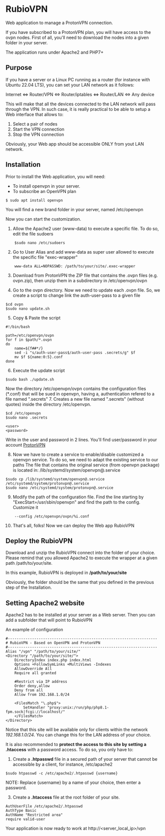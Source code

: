 # RubioVPN
Web application to manage a ProtonVPN connection.

If you have subscribed to a ProtonVPN plan, you will have access to the ovpn nodes.
First of all, you'll need to download the nodes into a given folder in your server.

The application runs under Apache2 and PHP7+

## Purpose
If you have a server or a Linux PC running as a router (for instance with Ubuntu 22.04 LTS), you can set your LAN network as it follows:

Internet <=> Router/VPN <=> Router/iptables <=> Router/LAN <=> Any device

This will make that all the devices connected to the LAN network will pass through the VPN.
In such case, it is really practical to be able to setup a Web interface that allows to:

1. Select a pair of nodes
2. Start the VPN connection
3. Stop the VPN connection

Obviously, your Web app should be accessible ONLY from yout LAN network.

## Installation

Prior to install the Web application, you will need:
- To install openvpn in your server.
- To subscribe an OpenVPN plan

```
$ sudo apt install openvpn
```
You will find a new brand folder in your server, named /etc/openvpn

Now you can start the customization.
1. Allow the Apache2 user (www-data) to execute a specific file.
To do so, edit the file sudoers
```
	$sudo nano /etc/sudoers
```    
2. Go to User Alias and add www-data as super user allowed to execute the specific file "exec-wrapper"

```	
	www-data ALL=NOPASSWD: /path/to/your/site/.exec-wrapper
```
3. Download from ProtonVPN the ZIP file that contains the .ovpn files (e.g. ovpn.zip), then unzip them in a subdirectory in /etc/openvpn/ovpn

4. Go to the ovpn directory. Now we need to update each .ovpn file. So, we create a script to change link the auth-user-pass to a given file
```
$cd ovpn
$sudo nano update.sh
```    
5. Copy & Paste the script
```
#!/bin/bash

path=/etc/openvpn/ovpn
for f in $path/*.ovpn
do
	name=${f##*/}
	sed -i "s/auth-user-pass$/auth-user-pass .secrets/g" $f
	mv $f ${name:0:5}.conf
done
```
6. Execute the update script
```
$sudo bash ./update.sh
```   
Now the directory /etc/openvpn/ovpn contains the configuration files (*.conf) that will be sued in openvpn, having a, authentication refered to a file named ".secrets"
7. Creates a new file named ".secrets" (without quotes) inside the directory /etc/openvpn.

```
$cd /etc/openvpn
$sudo nano .secrets

<user>
<password>
```   
Write in the user and password in 2 lines. You'll find user/password in your account [ProtonVPN](https://account.protonvpn.com/account)
    
8. Now we have to create a service to enable/disable customized a openvpn service. To do so, we need to adapt the existing service to our paths
The file that contains the original service (from openvpn package) is located in: /lib/systemd/system/openvpn@.service
```     
$sudo cp /lib/systemd/system/openvpn@.service /etc/systemd/system/protonvpn@.service
$sudo nano /etc/systemd/system/protonvpn@.service
```     
9. Modify the path of the configuration file. Find the line starting by "ExecStart=/usr/sbin/openvpn" and find the path to the config. Customize it
``` 
	--config /etc/openvpn/ovpn/%i.conf
``` 

10. That's all, folks! Now we can deploy the Web app RubioVPN

## Deploy the RubioVPN

Download and unzip the RubioVPN connect into the folder of your choice.
Please remind that you allowed Apache2 to execute the wrapper at a given path /path/to/your/site.

In this example, RubioVPN is deployed in **/path/to/your/site**

Obviously, the folder should be the same that you defined in the previous step of the Installation.

## Setting Apache2 website

Apache2 has to be installed at your server as a Web server. Then you can add a subfolder that will point to RubioVPN

An example of configuration
```
#--------------------------------------------------------------------
# RubioVPN - Based on OpenVPN and ProtonVPN
#--------------------------------------------------------------------
Alias "/vpn" "/path/to/your/site/"
<Directory "/path/to/your/site/">    
    DirectoryIndex index.php index.html
    Options +FollowSymLinks +MultiViews -Indexes
    AllowOverride All
    Require all granted

    #Restrict via IP address    
    Order deny,allow
    Deny from all
    Allow from 192.168.1.0/24
            
    <FilesMatch "\.php$">
        SetHandler "proxy:unix:/run/php/php8.1-fpm.sock|fcgi://localhost/"
    </FilesMatch>
</Directory>
```
Notice that this site will be available only for clients within the network *192.168.1.0/24*.
You can change this for the LAN address of your choice.

It is also recommended to **protect the access to this site by setting a .htaccess** with a password access. To do so, you only have to:

1. Create a **.htpasswd** file in a secured path of your server that cannot be accessible by a client, for instance, /etc/apache2

```
$sudo htpasswd -c /etc/apache2/.htpasswd {username}
```
NOTE: Replace {username} by a name of your choice, then enter a password.
   
3. Create a **.htaccess** file at the root folder of your site.
```
AuthUserFile /etc/apache2/.htpasswd
AuthType Basic
AuthName "Restricted area"
require valid-user
```
Your application is now ready to work at http://<server_local_ip>/vpn


